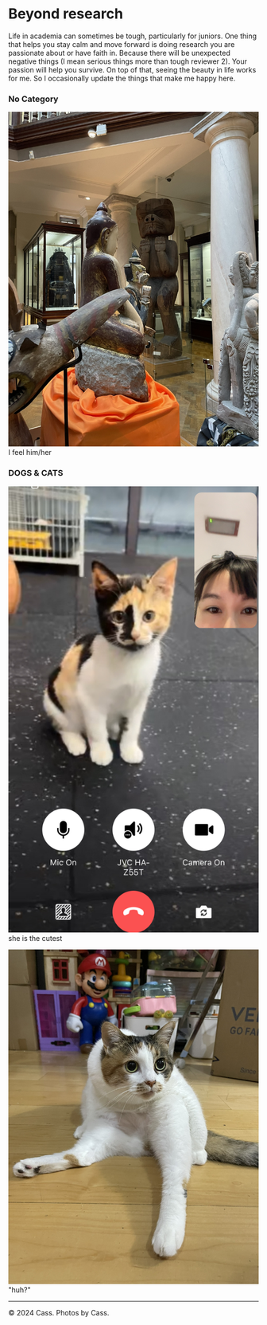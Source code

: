 # Beyond research

Life in academia can sometimes be tough, particularly for juniors. One thing that helps you stay calm and move forward is doing research you are passionate about or have faith in. Because there will be unexpected negative things (I mean serious things more than tough reviewer 2). Your passion will help you survive. On top of that, seeing the beauty in life works for me. So I occasionally update the things that make me happy here.



### No Category
![](./images/feelit.JPEG)
I feel him/her

### DOGS & CATS 
![](./images/pet1.JPEG)
she is the cutest

![](./images/pet2.JPEG)
"huh?"

---
© 2024 Cass. Photos by Cass.
